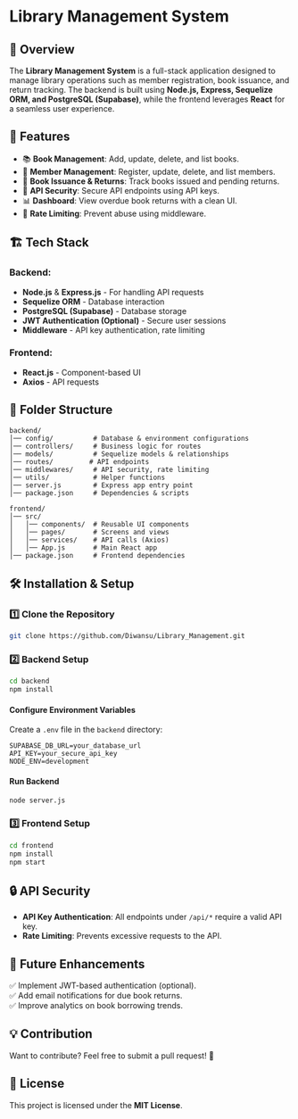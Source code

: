 # Library Management System

## 📌 Overview
The **Library Management System** is a full-stack application designed to manage library operations such as member registration, book issuance, and return tracking. The backend is built using **Node.js, Express, Sequelize ORM, and PostgreSQL (Supabase)**, while the frontend leverages **React** for a seamless user experience.

## 🚀 Features
- 📚 **Book Management**: Add, update, delete, and list books.
- 👥 **Member Management**: Register, update, delete, and list members.
- 🔄 **Book Issuance & Returns**: Track books issued and pending returns.
- 🔑 **API Security**: Secure API endpoints using API keys.
- 📊 **Dashboard**: View overdue book returns with a clean UI.
- 📏 **Rate Limiting**: Prevent abuse using middleware.

## 🏗️ Tech Stack
### **Backend:**
- **Node.js** & **Express.js** - For handling API requests
- **Sequelize ORM** - Database interaction
- **PostgreSQL (Supabase)** - Database storage
- **JWT Authentication (Optional)** - Secure user sessions
- **Middleware** - API key authentication, rate limiting

### **Frontend:**
- **React.js** - Component-based UI
- **Axios** - API requests

## 📂 Folder Structure
```
backend/
│── config/          # Database & environment configurations
│── controllers/     # Business logic for routes
│── models/          # Sequelize models & relationships
│── routes/         # API endpoints
│── middlewares/     # API security, rate limiting
│── utils/           # Helper functions
│── server.js        # Express app entry point
│── package.json     # Dependencies & scripts

frontend/
│── src/
│   │── components/  # Reusable UI components
│   │── pages/       # Screens and views
│   │── services/    # API calls (Axios)
│   │── App.js       # Main React app
│── package.json     # Frontend dependencies
```

## 🛠️ Installation & Setup
### **1️⃣ Clone the Repository**
```sh
git clone https://github.com/Diwansu/Library_Management.git
```

### **2️⃣ Backend Setup**
```sh
cd backend
npm install
```

#### **Configure Environment Variables**
Create a `.env` file in the `backend` directory:
```
SUPABASE_DB_URL=your_database_url
API_KEY=your_secure_api_key
NODE_ENV=development
```

#### **Run Backend**
```sh
node server.js
```

### **3️⃣ Frontend Setup**
```sh
cd frontend
npm install
npm start
```

## 🔒 API Security
- **API Key Authentication**: All endpoints under `/api/*` require a valid API key.
- **Rate Limiting**: Prevents excessive requests to the API.

## 📌 Future Enhancements
✅ Implement JWT-based authentication (optional).  
✅ Add email notifications for due book returns.  
✅ Improve analytics on book borrowing trends.  

## 💡 Contribution
Want to contribute? Feel free to submit a pull request! 🎉

## 📜 License
This project is licensed under the **MIT License**.

